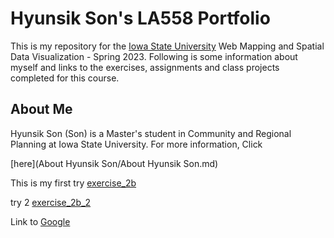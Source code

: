 # Hyunsik Son's LA558 Portfolio
This is my repository for the [Iowa State University](https://www.iastate.edu/) Web Mapping and Spatial Data Visualization - Spring 2023. Following is some information about myself and links to the exercises, assignments and class projects completed for this course.

## About Me

Hyunsik Son (Son) is a Master's student in Community and Regional Planning at Iowa State University. 
For more information, Click 

[here](About Hyunsik Son/About Hyunsik Son.md)

This is my first try [exercise_2b](ex2b_2.md)

try 2 [exercise_2b_2](excercises/ex2b_2.md)


Link to [Google](http://www.google.com)
